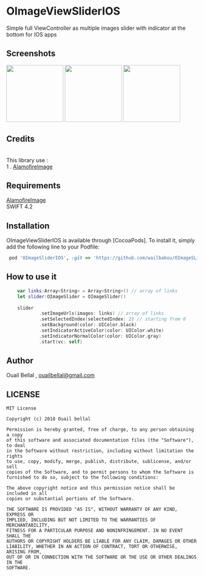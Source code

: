 # OImageViewSliderIOS
Simple full ViewController as multiple images slider with indicator at the bottom for IOS apps

## Screenshots
<p float="left">
  <img src="https://raw.githubusercontent.com/wailbabou/OImageSliderIOS/master/Screen%20Shot%202018-11-21%20at%2012.27.00%20AM.png" width="150" />
  <img src="https://raw.githubusercontent.com/wailbabou/OImageSliderIOS/master/Screen%20Shot%202018-11-21%20at%2012.27.13%20AM.png" width="150" /> 
  <img src="https://raw.githubusercontent.com/wailbabou/OImageSliderIOS/master/Screen%20Shot%202018-11-21%20at%2012.27.21%20AM.png" width="150" />
</p>


## Credits

<br>
This library use :  <br>
1 . <a href="https://github.com/Alamofire/AlamofireImage">AlamofireImage</a> <br>

## Requirements

<a href="https://github.com/Alamofire/AlamofireImage">AlamofireImage</a> <br>
SWIFT 4.2
 
## Installation

OImageViewSliderIOS is available through [CocoaPods]. To install
it, simply add the following line to your Podfile:

```ruby
 pod 'OImageSliderIOS', :git => 'https://github.com/wailbabou/OImageSLiderIOS', :tag => '1.0.1'
 ```
## How to use it
```swift
    var links:Array<String> = Array<String>() // array of links
    let slider:OImageSlider = OImageSlider()
    
    slider
            .setImageUrls(images: links) // array of links
            .setSelectedIndex(selectedIndex: 2) // starting from 0
            .setBackground(color: UIColor.black)
            .setIndicatorActiveColor(color: UIColor.white)
            .setIndicatorNormalColor(color: UIColor.gray)
            .start(vc: self)
 ```

## Author

Ouail Bellal , ouailbellal@gmail.com

## LICENSE

```
MIT License

Copyright (c) 2018 Ouail bellal

Permission is hereby granted, free of charge, to any person obtaining a copy
of this software and associated documentation files (the "Software"), to deal
in the Software without restriction, including without limitation the rights
to use, copy, modify, merge, publish, distribute, sublicense, and/or sell
copies of the Software, and to permit persons to whom the Software is
furnished to do so, subject to the following conditions:

The above copyright notice and this permission notice shall be included in all
copies or substantial portions of the Software.

THE SOFTWARE IS PROVIDED "AS IS", WITHOUT WARRANTY OF ANY KIND, EXPRESS OR
IMPLIED, INCLUDING BUT NOT LIMITED TO THE WARRANTIES OF MERCHANTABILITY,
FITNESS FOR A PARTICULAR PURPOSE AND NONINFRINGEMENT. IN NO EVENT SHALL THE
AUTHORS OR COPYRIGHT HOLDERS BE LIABLE FOR ANY CLAIM, DAMAGES OR OTHER
LIABILITY, WHETHER IN AN ACTION OF CONTRACT, TORT OR OTHERWISE, ARISING FROM,
OUT OF OR IN CONNECTION WITH THE SOFTWARE OR THE USE OR OTHER DEALINGS IN THE
SOFTWARE.
```
